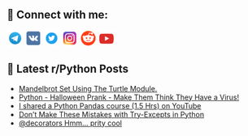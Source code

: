 ## 🔎 Connect with me:
[<img src="https://github.com/bullbesh/bullbesh/blob/main/images/Telegram.png" width="32" height="32" />](https://t.me/bullbesh)
[<img src="https://github.com/bullbesh/bullbesh/blob/main/images/VK.png" width="32" height="32" />](https://vk.com/bullbesh)
[<img src="https://github.com/bullbesh/bullbesh/blob/main/images/Twitter.png" width="32" height="32" />](https://twitter.com/bullbesh1)
[<img src="https://github.com/bullbesh/bullbesh/blob/main/images/Instagram.png" width="32" height="32" />](https://www.instagram.com/bullbesh)
[<img src="https://github.com/bullbesh/bullbesh/blob/main/images/Reddit.png" width="32" height="32" />](https://www.reddit.com/user/bullbesh)
[<img src="https://github.com/bullbesh/bullbesh/blob/main/images/YouTube.png" width="32" height="32" />](https://www.youtube.com/channel/UCtfjRs6uzgq5mfm8S06WTcg)

## 📕 Latest r/Python Posts
<!-- BLOG-POST-LIST:START -->
- [Mandelbrot Set Using The Turtle Module.](https://www.reddit.com/r/Python/comments/17iegpn/mandelbrot_set_using_the_turtle_module/)
- [Python - Halloween Prank - Make Them Think They Have a Virus!](https://www.reddit.com/r/Python/comments/17iefd4/python_halloween_prank_make_them_think_they_have/)
- [I shared a Python Pandas course &lpar;1.5 Hrs&rpar; on YouTube](https://www.reddit.com/r/Python/comments/17ie0dy/i_shared_a_python_pandas_course_15_hrs_on_youtube/)
- [Don’t Make These Mistakes with Try-Excepts in Python](https://www.reddit.com/r/Python/comments/17icmco/dont_make_these_mistakes_with_tryexcepts_in_python/)
- [@decorators Hmm... prity cool](https://www.reddit.com/r/Python/comments/17ibkwz/decorators_hmm_prity_cool/)
<!-- BLOG-POST-LIST:END -->
